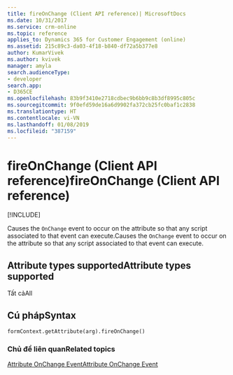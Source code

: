 ```yaml
---
title: fireOnChange (Client API reference)| MicrosoftDocs
ms.date: 10/31/2017
ms.service: crm-online
ms.topic: reference
applies_to: Dynamics 365 for Customer Engagement (online)
ms.assetid: 215c89c3-da03-4f18-b840-df72a5b377e8
author: KumarVivek
ms.author: kvivek
manager: amyla
search.audienceType:
- developer
search.app:
- D365CE
ms.openlocfilehash: 83b9f3410e2718cdbec9b6bb9c8b3df8995c805c
ms.sourcegitcommit: 9f0efd59de16a6d9902fa372cb25fc0baf1c2838
ms.translationtype: HT
ms.contentlocale: vi-VN
ms.lasthandoff: 01/08/2019
ms.locfileid: "387159"
---
```

# <a name="fireonchange-client-api-reference"></a><span data-ttu-id="f00d0-102">fireOnChange (Client API reference)</span><span class="sxs-lookup"><span data-stu-id="f00d0-102">fireOnChange (Client API reference)</span></span>

[!INCLUDE[](../../../../includes/cc_applies_to_update_9_0_0.md)]

<span data-ttu-id="f00d0-103">Causes the `OnChange` event to occur on the attribute so that any script associated to that event can execute.</span><span class="sxs-lookup"><span data-stu-id="f00d0-103">Causes the `OnChange` event to occur on the attribute so that any script associated to that event can execute.</span></span>

## <a name="attribute-types-supported"></a><span data-ttu-id="f00d0-104">Attribute types supported</span><span class="sxs-lookup"><span data-stu-id="f00d0-104">Attribute types supported</span></span>

<span data-ttu-id="f00d0-105">Tất cả</span><span class="sxs-lookup"><span data-stu-id="f00d0-105">All</span></span>

## <a name="syntax"></a><span data-ttu-id="f00d0-106">Cú pháp</span><span class="sxs-lookup"><span data-stu-id="f00d0-106">Syntax</span></span>

`formContext.getAttribute(arg).fireOnChange()`


### <a name="related-topics"></a><span data-ttu-id="f00d0-107">Chủ đề liên quan</span><span class="sxs-lookup"><span data-stu-id="f00d0-107">Related topics</span></span>
[<span data-ttu-id="f00d0-108">Attribute OnChange Event</span><span class="sxs-lookup"><span data-stu-id="f00d0-108">Attribute OnChange Event</span></span>](../events/attribute-onchange.md)

